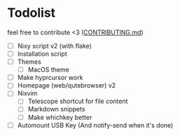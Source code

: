 # Todolist

feel free to contribute <3 ([CONTRIBUTING.md](docs/CONTRIBUTING.md))

- [ ] Nixy script v2 (with flake)
- [ ] Installation script
- [ ] Themes
  - [ ] MacOS theme
- [ ] Make hyprcursor work
- [ ] Homepage (web/qutebrowser) v2
- [ ] Nixvim
  - [ ] Telescope shortcut for file content
  - [ ] Markdown snippets
  - [ ] Make whichkey better
- [ ] Automount USB Key (And notify-send when it's done)
